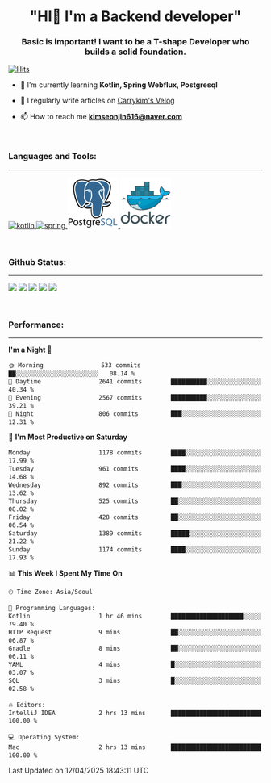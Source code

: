 <h1 align="center">"HI👋 I'm a Backend developer" </h1>
<h3 align="center">Basic is important! I want to be a T-shape Developer who builds a solid foundation.</h3>

[![Hits](https://hits.seeyoufarm.com/api/count/incr/badge.svg?url=https%3A%2F%2Fgithub.com%2Fgimseonjin&count_bg=%2318BFE5&title_bg=%23555555&icon=ko-fi.svg&icon_color=%23E7E7E7&title=hits&edge_flat=false)](https://hits.seeyoufarm.com)

- 🌱 I’m currently learning **Kotlin, Spring Webflux, Postgresql**

- 📝 I regularly write articles on [Carrykim's Velog](https://velog.io/@carrykim)

- 📫 How to reach me **kimseonjin616@naver.com**

<br/>

<h3 align="left">Languages and Tools:</h3>

***

<p align="left"> 
 <a href="https://kotlinlang.org" target="_blank" rel="noreferrer"> <img src="https://www.vectorlogo.zone/logos/kotlinlang/kotlinlang-icon.svg" alt="kotlin" width="20%" height="20%"/> </a>
<a href="https://spring.io/" target="_blank" rel="noreferrer"> <img src="https://www.vectorlogo.zone/logos/springio/springio-icon.svg" alt="spring" width="20%" height="20%"/> </a>
<a href="https://www.postgresql.org" target="_blank" rel="noreferrer"> <img src="https://raw.githubusercontent.com/devicons/devicon/master/icons/postgresql/postgresql-original-wordmark.svg" alt="postgresql" width="20%" height="20%"/> </a>
 <a href="https://www.docker.com/" target="_blank" rel="noreferrer"> <img src="https://raw.githubusercontent.com/devicons/devicon/master/icons/docker/docker-original-wordmark.svg" alt="docker" width="20%" height="20%"/> </a>
 </p>
</p>

<br/>

<h3 align="left">Github Status:</h3>

***

![](http://github-profile-summary-cards.vercel.app/api/cards/profile-details?username=gimseonjin&theme=nord_bright)
![](http://github-profile-summary-cards.vercel.app/api/cards/repos-per-language?username=gimseonjin&theme=nord_bright)
![](http://github-profile-summary-cards.vercel.app/api/cards/most-commit-language?username=gimseonjin&theme=nord_bright)
![](http://github-profile-summary-cards.vercel.app/api/cards/stats?username=gimseonjin&theme=nord_bright)
![](http://github-profile-summary-cards.vercel.app/api/cards/productive-time?username=gimseonjin&theme=nord_bright&utcOffset=8)


<br/>

<h3 align="left">Performance:</h3>

***

<!--START_SECTION:waka-->
**I'm a Night 🦉** 

```text
🌞 Morning                533 commits         ██░░░░░░░░░░░░░░░░░░░░░░░   08.14 % 
🌆 Daytime                2641 commits        ██████████░░░░░░░░░░░░░░░   40.34 % 
🌃 Evening                2567 commits        ██████████░░░░░░░░░░░░░░░   39.21 % 
🌙 Night                  806 commits         ███░░░░░░░░░░░░░░░░░░░░░░   12.31 % 
```
📅 **I'm Most Productive on Saturday** 

```text
Monday                   1178 commits        ████░░░░░░░░░░░░░░░░░░░░░   17.99 % 
Tuesday                  961 commits         ████░░░░░░░░░░░░░░░░░░░░░   14.68 % 
Wednesday                892 commits         ███░░░░░░░░░░░░░░░░░░░░░░   13.62 % 
Thursday                 525 commits         ██░░░░░░░░░░░░░░░░░░░░░░░   08.02 % 
Friday                   428 commits         ██░░░░░░░░░░░░░░░░░░░░░░░   06.54 % 
Saturday                 1389 commits        █████░░░░░░░░░░░░░░░░░░░░   21.22 % 
Sunday                   1174 commits        ████░░░░░░░░░░░░░░░░░░░░░   17.93 % 
```


📊 **This Week I Spent My Time On** 

```text
🕑︎ Time Zone: Asia/Seoul

💬 Programming Languages: 
Kotlin                   1 hr 46 mins        ████████████████████░░░░░   79.40 % 
HTTP Request             9 mins              ██░░░░░░░░░░░░░░░░░░░░░░░   06.87 % 
Gradle                   8 mins              ██░░░░░░░░░░░░░░░░░░░░░░░   06.11 % 
YAML                     4 mins              █░░░░░░░░░░░░░░░░░░░░░░░░   03.07 % 
SQL                      3 mins              █░░░░░░░░░░░░░░░░░░░░░░░░   02.58 % 

🔥 Editors: 
IntelliJ IDEA            2 hrs 13 mins       █████████████████████████   100.00 % 

💻 Operating System: 
Mac                      2 hrs 13 mins       █████████████████████████   100.00 % 
```


 Last Updated on 12/04/2025 18:43:11 UTC
<!--END_SECTION:waka-->

<div align="center">
  
